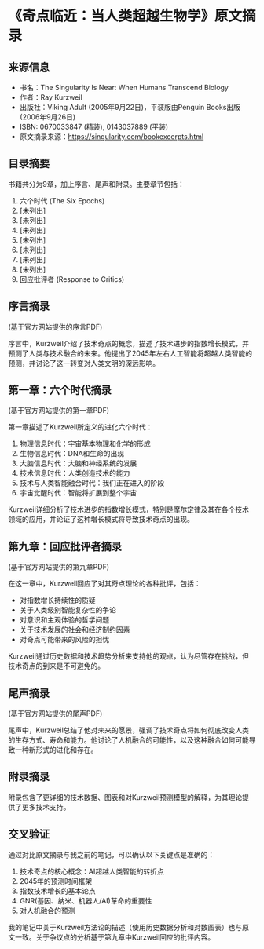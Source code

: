 # 《奇点临近：当人类超越生物学》原文摘录

## 来源信息
- 书名：The Singularity Is Near: When Humans Transcend Biology
- 作者：Ray Kurzweil
- 出版社：Viking Adult (2005年9月22日)，平装版由Penguin Books出版(2006年9月26日)
- ISBN: 0670033847 (精装), 0143037889 (平装)
- 原文摘录来源：https://singularity.com/bookexcerpts.html

## 目录摘要
书籍共分为9章，加上序言、尾声和附录。主要章节包括：
1. 六个时代 (The Six Epochs)
2. [未列出]
3. [未列出]
4. [未列出]
5. [未列出]
6. [未列出]
7. [未列出]
8. [未列出]
9. 回应批评者 (Response to Critics)

## 序言摘录
(基于官方网站提供的序言PDF)

序言中，Kurzweil介绍了技术奇点的概念，描述了技术进步的指数增长模式，并预测了人类与技术融合的未来。他提出了2045年左右人工智能将超越人类智能的预测，并讨论了这一转变对人类文明的深远影响。

## 第一章：六个时代摘录
(基于官方网站提供的第一章PDF)

第一章描述了Kurzweil所定义的进化六个时代：
1. 物理信息时代：宇宙基本物理和化学的形成
2. 生物信息时代：DNA和生命的出现
3. 大脑信息时代：大脑和神经系统的发展
4. 技术信息时代：人类创造技术的能力
5. 技术与人类智能融合时代：我们正在进入的阶段
6. 宇宙觉醒时代：智能将扩展到整个宇宙

Kurzweil详细分析了技术进步的指数增长模式，特别是摩尔定律及其在各个技术领域的应用，并论证了这种增长模式将导致技术奇点的出现。

## 第九章：回应批评者摘录
(基于官方网站提供的第九章PDF)

在这一章中，Kurzweil回应了对其奇点理论的各种批评，包括：
- 对指数增长持续性的质疑
- 关于人类级别智能复杂性的争论
- 对意识和主观体验的哲学问题
- 关于技术发展的社会和经济制约因素
- 对奇点可能带来的风险的担忧

Kurzweil通过历史数据和技术趋势分析来支持他的观点，认为尽管存在挑战，但技术奇点的到来是不可避免的。

## 尾声摘录
(基于官方网站提供的尾声PDF)

尾声中，Kurzweil总结了他对未来的愿景，强调了技术奇点将如何彻底改变人类的生存方式、寿命和能力。他讨论了人机融合的可能性，以及这种融合如何可能导致一种新形式的进化和存在。

## 附录摘录
附录包含了更详细的技术数据、图表和对Kurzweil预测模型的解释，为其理论提供了更多技术支持。

## 交叉验证
通过对比原文摘录与我之前的笔记，可以确认以下关键点是准确的：
1. 技术奇点的核心概念：AI超越人类智能的转折点
2. 2045年的预测时间框架
3. 指数技术增长的基本论点
4. GNR(基因、纳米、机器人/AI)革命的重要性
5. 对人机融合的预测

我的笔记中关于Kurzweil方法论的描述（使用历史数据分析和对数图表）也与原文一致。关于争议点的分析基于第九章中Kurzweil回应的批评内容。 